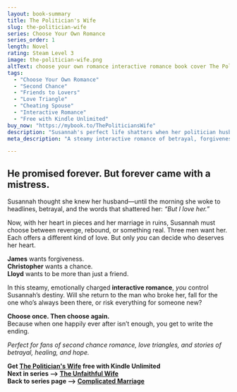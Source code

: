 ```yaml
---
layout: book-summary
title: The Politician's Wife
slug: the-politician-wife
series: Choose Your Own Romance
series_order: 1
length: Novel
rating: Steam Level 3
image: the-politician-wife.png
altText: choose your own romance interactive romance book cover The Politician's Wife by Kenna Shaw Reed
tags:
  - "Choose Your Own Romance"
  - "Second Chance"
  - "Friends to Lovers"
  - "Love Triangle"
  - "Cheating Spouse"
  - "Interactive Romance"
  - "Free with Kindle Unlimited"
buy_now: "https://mybook.to/ThePoliticiansWife"
description: "Susannah's perfect life shatters when her politician husband is caught cheating—on camera. Now, three men want her heart: the husband who regrets everything, his chief of staff who’s always loved her, and the billionaire friend who’s ready to be more. In this steamy, interactive romance, you choose Susannah’s happily ever after. Perfect choose your own romance for fans of second chance love, betrayal, and love triangles."
meta_description: "A steamy interactive romance of betrayal, forgiveness, and second chances. You choose Susannah’s happily ever after. Free with Kindle Unlimited."

---
```


## He promised forever. But forever came with a mistress.

Susannah thought she knew her husband—until the morning she woke to headlines, betrayal, and the words that shattered her: *“But I love her.”*

Now, with her heart in pieces and her marriage in ruins, Susannah must choose between revenge, rebound, or something real. Three men want her. Each offers a different kind of love. But only *you* can decide who deserves her heart.

**James** wants forgiveness.  
**Christopher** wants a chance.  
**Lloyd** wants to be more than just a friend.

In this steamy, emotionally charged **interactive romance**, *you* control Susannah’s destiny. Will she return to the man who broke her, fall for the one who’s always been there, or risk everything for someone new?

**Choose once. Then choose again.**  
Because when one happily ever after isn’t enough, you get to write the ending.

_Perfect for fans of second chance romance, love triangles, and stories of betrayal, healing, and hope._

**Get [The Politician's Wife](https://mybook.to/ThePoliticiansWife "The Politician's Wife") free with Kindle Unlimited**  
**Next in series --> [The Unfaithful Wife](https://mybook.to/UnfaithfulWife "The Unfaithful Wife")**  
**Back to series page --> [Complicated Marriage](/series/choose-your-own-wife)**